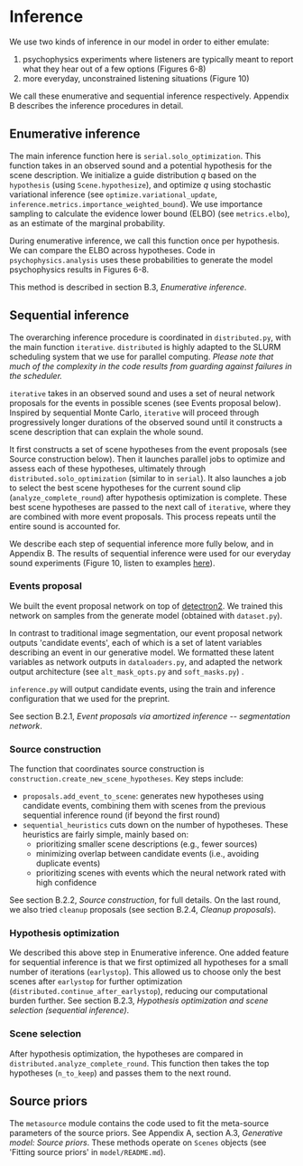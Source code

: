 # Inference

We use two kinds of inference in our model in order to either emulate:
1. psychophysics experiments where listeners are typically meant to report what they hear out of a few options (Figures 6-8)
2. more everyday, unconstrained listening situations (Figure 10)

We call these enumerative and sequential inference respectively. Appendix B describes the inference procedures in detail.

## Enumerative inference

The main inference function here is `serial.solo_optimization`. 
This function takes in an observed sound and a potential hypothesis for the scene description. 
We initialize a guide distribution $q$ based on the `hypothesis` (using `Scene.hypothesize`), and optimize $q$ using stochastic variational inference (see `optimize.variational_update`, `inference.metrics.importance_weighted_bound`). 
We use importance sampling to calculate the evidence lower bound (ELBO) (see `metrics.elbo`), as an estimate of the marginal probability.

During enumerative inference, we call this function once per hypothesis. We can compare the ELBO across hypotheses.
Code in `psychophysics.analysis` uses these probabilities to generate the model psychophysics results in Figures 6-8.

This method is described in section B.3, _Enumerative inference_. 

## Sequential inference

The overarching inference procedure is coordinated in `distributed.py`, with the main function `iterative`.  `distributed` is highly adapted to the SLURM scheduling system that we use for parallel computing. *Please note that much of the complexity in the code results from guarding against failures in the scheduler.*

`iterative` takes in an observed sound and uses a set of neural network proposals for the events in possible scenes (see Events proposal below).
Inspired by sequential Monte Carlo, `iterative` will proceed through progressively longer durations of the observed sound until it constructs a scene description that can explain the whole sound.

It first constructs a set of scene hypotheses from the event proposals (see Source construction below).
Then it launches parallel jobs to optimize and assess each of these hypotheses, ultimately through `distributed.solo_optimization` (similar to in `serial`). 
It also launches a job to select the best scene hypotheses for the current sound clip (`analyze_complete_round`) after hypothesis optimization is complete.
These best scene hypotheses are passed to the next call of `iterative`, where they are combined with more event proposals.
This process repeats until the entire sound is accounted for.

We describe each step of sequential inference more fully below, and in Appendix B. The results of sequential inference were used for our everyday sound experiments (Figure 10, listen to examples [here](https://mcdermottlab.mit.edu/mcusi/bass/recognizable.html)).

### Events proposal

We built the event proposal network on top of [detectron2](https://github.com/facebookresearch/detectron2/tree/main/detectron2). We trained this network on samples from the generate model (obtained with `dataset.py`).

In contrast to traditional image segmentation, our event proposal network outputs 'candidate events', each of which is a set of latent variables describing an event in our generative model.
We formatted these latent variables as network outputs in `dataloaders.py`, and adapted the network output architecture (see `alt_mask_opts.py` and `soft_masks.py`) .

`inference.py` will output candidate events, using the train and inference configuration that we used for the preprint. 

See section B.2.1, _Event proposals via amortized inference -- segmentation network_.

### Source construction

The function that coordinates source construction is `construction.create_new_scene_hypotheses`. Key steps include:
  - `proposals.add_event_to_scene`: generates new hypotheses using candidate events, combining them with scenes from the previous sequential inference round (if beyond the first round)
  - `sequential_heuristics` cuts down on the number of hypotheses. These heuristics are fairly simple, mainly based on: 
      - prioritizing smaller scene descriptions (e.g., fewer sources) 
      - minimizing overlap between candidate events (i.e., avoiding duplicate events)
      - prioritizing scenes with events which the neural network rated with high confidence  
      
See section B.2.2, _Source construction_, for full details. On the last round, we also tried `cleanup` proposals (see section B.2.4, _Cleanup proposals_).

### Hypothesis optimization

We described this above step in Enumerative inference. 
One added feature for sequential inference is that we first optimized all hypotheses for a small number of iterations (`earlystop`).
This allowed us to choose only the best scenes after `earlystop` for further optimization (`distributed.continue_after_earlystop`), reducing our computational burden further. See section B.2.3, _Hypothesis optimization and scene selection (sequential inference)_.

### Scene selection

After hypothesis optimization, the hypotheses are compared in `distributed.analyze_complete_round`. This function then takes the top hypotheses (`n_to_keep`) and passes them to the next round.

## Source priors

The `metasource` module contains the code used to fit the meta-source parameters of the source priors. See Appendix A, section A.3, _Generative model: Source priors_. These methods operate on `Scenes` objects (see 'Fitting source priors' in `model/README.md`).
